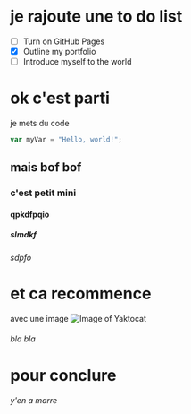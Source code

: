# je rajoute une to do list
- [ ] Turn on GitHub Pages
- [x] Outline my portfolio
- [ ] Introduce myself to the world
# ok c'est parti
je mets du code
``` javascript
var myVar = "Hello, world!";
```
## mais bof bof
### c'est petit mini
#### qpkdfpqio
##### slmdkf
###### sdpfo
# et ca recommence
avec une image
![Image of Yaktocat](https://octodex.github.com/images/yaktocat.png)
###### bla bla
# pour conclure
###### y'en a marre
